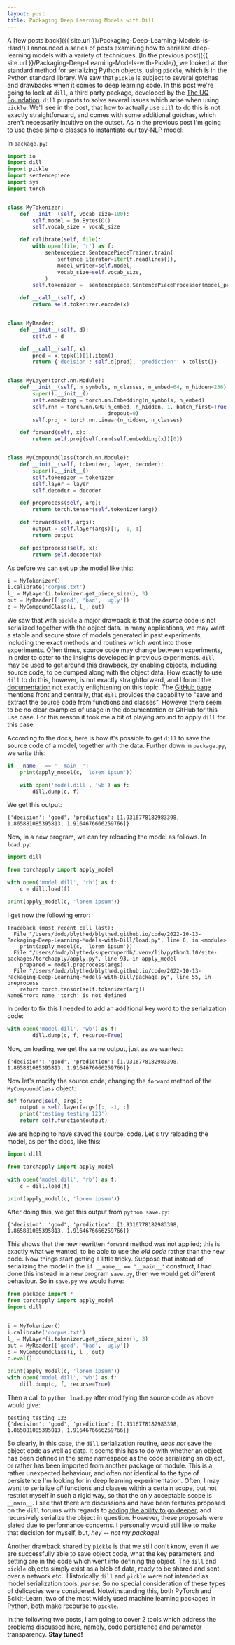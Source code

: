 ```yaml
---
layout: post
title: Packaging Deep Learning Models with Dill
---
```


A  [few posts back]({{ site.url }}/Packaging-Deep-Learning-Models-is-Hard/) I announced a series of posts examining how to serialize deep-learning models with a variety of techniques. [In the previous post]({{ site.url }}/Packaging-Deep-Learning-Models-with-Pickle/), we looked at the standard method for serializing Python objects, using `pickle`, which is in the Python standard library. We saw that `pickle` is subject to several gotchas and drawbacks when it comes to deep learning code. In this post we're going to look at `dill`, a third party package, developed by the [The UQ Foundation](https://github.com/uqfoundation). `dill` purports to solve several issues which arise when using `pickle`. We'll see in the post, that how to actually use `dill` to do this is not exactly straightforward, and comes with some additional gotchas, which aren't necessarily intuitive on the outset. As in the previous post I'm going to use these simple classes to instantiate our toy-NLP model:

In `package.py`:

```python
import io
import dill
import pickle
import sentencepiece
import sys
import torch


class MyTokenizer:
    def __init__(self, vocab_size=100):
        self.model = io.BytesIO()
        self.vocab_size = vocab_size

    def calibrate(self, file):
        with open(file, 'r') as f:
            sentencepiece.SentencePieceTrainer.train(
                sentence_iterator=iter(f.readlines()),
                model_writer=self.model,
                vocab_size=self.vocab_size,
            )
        self.tokenizer =  sentencepiece.SentencePieceProcessor(model_proto=self.model.getvalue())

    def __call__(self, x):
        return self.tokenizer.encode(x)


class MyReader:
    def __init__(self, d):
        self.d = d

    def __call__(self, x):
        pred = x.topk(1)[1].item()
        return {'decision': self.d[pred], 'prediction': x.tolist()}


class MyLayer(torch.nn.Module):
    def __init__(self, n_symbols, n_classes, n_embed=64, n_hidden=256):
        super().__init__()
        self.embedding = torch.nn.Embedding(n_symbols, n_embed)
        self.rnn = torch.nn.GRU(n_embed, n_hidden, 1, batch_first=True,
                                dropout=0)
        self.proj = torch.nn.Linear(n_hidden, n_classes)

    def forward(self, x):
        return self.proj(self.rnn(self.embedding(x))[0])


class MyCompoundClass(torch.nn.Module):
    def __init__(self, tokenizer, layer, decoder):
        super().__init__()
        self.tokenizer = tokenizer
        self.layer = layer
        self.decoder = decoder

    def preprocess(self, arg):
        return torch.tensor(self.tokenizer(arg))

    def forward(self, args):
        output = self.layer(args)[:, -1, :]
        return output

    def postprocess(self, x):
        return self.decoder(x)
```

As before we can set up the model like this:

```python
i = MyTokenizer()
i.calibrate('corpus.txt')
l_ = MyLayer(i.tokenizer.get_piece_size(), 3)
out = MyReader(['good', 'bad', 'ugly'])
c = MyCompoundClass(i, l_, out)
```

We saw that with `pickle` a major drawback is that the *source* code is not serialized together with the object data. In many applications, we may want a stable and secure store of models generated in past experiments, including the exact methods and routines which went into those experiments. Often times, source code may change between experiments, in order to cater to the insights developed in previous experiments. `dill` may be used to get around this drawback, by enabling objects, including source code, to be dumped along with the object data. How exactly to use `dill` to do this, however, is not exactly straightforward, and I found the [documentation]() not exactly enlightening on this topic. The [GitHub page](https://github.com/uqfoundation/dill) mentions front and centrally, that `dill` provides the capability to "save and extract the source code from functions and classes". However there seem to be no clear examples of usage in the documentation or GitHub for this use case. For this reason it took me a bit of playing around to apply `dill` for this case.

According to the docs, here is how it's possible to get `dill` to save the source code of a model, together with the data. Further down in `package.py`, we write this:

```python
if __name__ == '__main__':
    print(apply_model(c, 'lorem ipsum'))

    with open('model.dill', 'wb') as f:
        dill.dump(c, f)
```

We get this output:

```
{'decision': 'good', 'prediction': [1.9316778182983398, 1.865881085395813, 1.9164676666259766]}
```

Now, in a new program, we can try reloading the model as follows. In `load.py`:

```python
import dill

from torchapply import apply_model

with open('model.dill', 'rb') as f:
    c = dill.load(f)

print(apply_model(c, 'lorem ipsum'))
```

I get now the following error:

```
Traceback (most recent call last):
  File "/Users/dodo/blythed/blythed.github.io/code/2022-10-13-Packaging-Deep-Learning-Models-with-Dill/load.py", line 8, in <module>
    print(apply_model(c, 'lorem ipsum'))
  File "/Users/dodo/blythed/superduperdb/.venv/lib/python3.10/site-packages/torchapply/apply.py", line 93, in apply_model
    prepared = model.preprocess(args)
  File "/Users/dodo/blythed/blythed.github.io/code/2022-10-13-Packaging-Deep-Learning-Models-with-Dill/package.py", line 55, in preprocess
    return torch.tensor(self.tokenizer(arg))
NameError: name 'torch' is not defined
```

In order to fix this I needed to add an additional key word to the serialization code:

```python
with open('model.dill', 'wb') as f:
		dill.dump(c, f, recurse=True)
```

Now, on loading, we get the same output, just as we wanted:

```
{'decision': 'good', 'prediction': [1.9316778182983398, 1.865881085395813, 1.9164676666259766]}
```

Now let's modify the source code, changing the `forward` method of the `MyCompoundClass` object:

```python
def forward(self, args):
    output = self.layer(args)[:, -1, :]
    print('testing testing 123')
    return self.function(output)
```

We are hoping to have saved the source, code. Let's try reloading the model, as per the docs, like this:

```python
import dill

from torchapply import apply_model

with open('model.dill', 'rb') as f:
    c = dill.load(f)

print(apply_model(c, 'lorem ipsum'))
```

After doing this, we get this output from `python save.py`:

```
{'decision': 'good', 'prediction': [1.9316778182983398, 1.865881085395813, 1.9164676666259766]}
```

This shows that the new rewritten `forward` method was not applied; this is exactly what we wanted, to be able to use the *old code* rather than the new code.
Now things start getting a little tricky. Suppose that instead of serializing the model in the `if __name__ == '__main__'` construct, I had done this instead in a new program `save.py`, then we would get different behaviour. So in `save.py` we would have:

```python
from package import *
from torchapply import apply_model
import dill


i = MyTokenizer()
i.calibrate('corpus.txt')
l_ = MyLayer(i.tokenizer.get_piece_size(), 3)
out = MyReader(['good', 'bad', 'ugly'])
c = MyCompoundClass(i, l_, out)
c.eval()

print(apply_model(c, 'lorem ipsum'))
with open('model.dill', 'wb') as f:
    dill.dump(c, f, recurse=True)

```

Then a call to `python load.py` after modifying the source code as above would give:

```
testing testing 123
{'decision': 'good', 'prediction': [1.9316778182983398, 1.865881085395813, 1.9164676666259766]}
```

So clearly, in this case, the `dill` serialization routine, *does not* save the object code as well as data. It seems this has to do with whether an object has been defined in the same namespace as the code serializing an object, or rather has been imported from another package or module. This is a rather unexpected behaviour, and often not identical to the type of persistence I'm looking for in deep learning experimentation. Often, I may want to serialize *all* functions and classes within a certain scope, but not restrict myself in such a rigid way, so that the only acceptable scope is `__main__`. I see that there are discussions and have been features proposed on the `dill` forums with regards to [adding the ability to go deeper](https://github.com/uqfoundation/dill/pull/47), and recursively serialize the object in question. However, these proposals were slated due to performance concerns. I personally would still like to make that decision for myself, but, *hey -- not my package!*

Another drawback shared by `pickle` is that we still don't know, even if we are successfully able to save object code, what the key parameters and setting are in the code which went into defining the object. The `dill` and `pickle` objects simply exist as a blob of data, ready to be shared and sent over a network etc.. Historically `dill` and `pickle` were not intended as model serialization tools, *per se*. So no special consideration of these types of delicacies were considered. Notwithstanding this, both PyTorch and Scikit-Learn, two of the most widely used machine learning packages in Python, both make recourse to `pickle`.

In the following two posts, I am going to cover 2 tools which address the problems discussed here, namely, code persistence and parameter transparency. **Stay tuned!**

